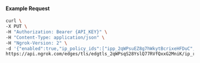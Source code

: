 <!-- Code generated for API Clients. DO NOT EDIT. -->

#### Example Request

```bash
curl \
-X PUT \
-H "Authorization: Bearer {API_KEY}" \
-H "Content-Type: application/json" \
-H "Ngrok-Version: 2" \
-d '{"enabled":true,"ip_policy_ids":["ipp_2qWPsuEZ8g7hWkytBcrixeHFDuC","ipp_2qWPsoodzU8lJq7q8RkX4bWWwnx"]}' \
https://api.ngrok.com/edges/tls/edgtls_2qWPsqS28YslQ77RVfQxxG2MniK/ip_restriction
```
